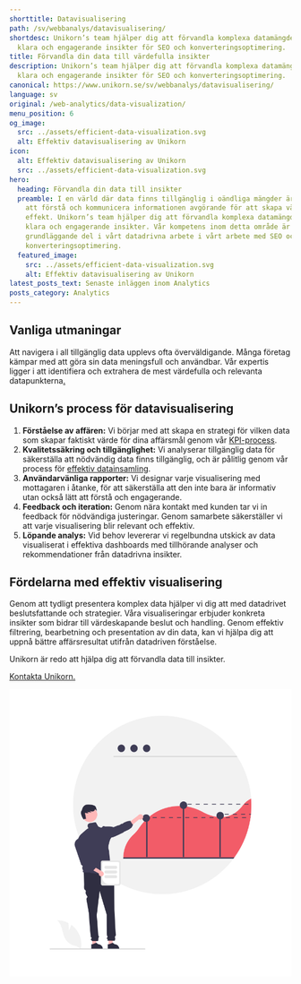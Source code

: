 ```yaml
---
shorttitle: Datavisualisering
path: /sv/webbanalys/datavisualisering/
shortdesc: Unikorn’s team hjälper dig att förvandla komplexa datamängder till
  klara och engagerande insikter för SEO och konverteringsoptimering.
title: Förvandla din data till värdefulla insikter
description: Unikorn’s team hjälper dig att förvandla komplexa datamängder till
  klara och engagerande insikter för SEO och konverteringsoptimering.
canonical: https://www.unikorn.se/sv/webbanalys/datavisualisering/
language: sv
original: /web-analytics/data-visualization/
menu_position: 6
og_image:
  src: ../assets/efficient-data-visualization.svg
  alt: Effektiv datavisualisering av Unikorn
icon:
  alt: Effektiv datavisualisering av Unikorn
  src: ../assets/efficient-data-visualization.svg
hero:
  heading: Förvandla din data till insikter
  preamble: I en värld där data finns tillgänglig i oändliga mängder är förmågan
    att förstå och kommunicera informationen avgörande för att skapa värdefull
    effekt. Unikorn’s team hjälper dig att förvandla komplexa datamängder till
    klara och engagerande insikter. Vår kompetens inom detta område är en
    grundläggande del i vårt datadrivna arbete i vårt arbete med SEO och
    konverteringsoptimering.
  featured_image:
    src: ../assets/efficient-data-visualization.svg
    alt: Effektiv datavisualisering av Unikorn
latest_posts_text: Senaste inläggen inom Analytics
posts_category: Analytics
---
```

## Vanliga utmaningar 

Att navigera i all tillgänglig data upplevs ofta överväldigande. Många företag kämpar med att göra sin data meningsfull och användbar. Vår expertis ligger i att identifiera och extrahera de mest värdefulla och relevanta datapunkterna[.](https://www.unikorn.se/sv/webbanalys/definiera-kpi/) 



## Unikorn’s process för datavisualisering

1. **Förståelse av affären:** Vi börjar med att skapa en strategi för vilken data som skapar faktiskt värde för dina affärsmål genom vår [KPI-process](https://www.unikorn.se/sv/webbanalys/definiera-kpi/).
2. **Kvalitetssäkring och tillgänglighet:** Vi analyserar tillgänglig data för säkerställa att nödvändig data finns tillgänglig, och är pålitlig genom vår process för [effektiv datainsamling](https://www.unikorn.se/sv/webbanalys/datainsamling/).
3. **Användarvänliga rapporter:** Vi designar varje visualisering med mottagaren i åtanke, för att säkerställa att den inte bara är informativ utan också lätt att förstå och engagerande.
4. **Feedback och iteration:** Genom nära kontakt med kunden tar vi in feedback för nödvändiga justeringar. Genom samarbete säkerställer vi att varje visualisering blir relevant och effektiv.
5. **Löpande analys:** Vid behov levererar vi regelbundna utskick av data visualiserat i effektiva dashboards med tillhörande analyser och rekommendationer från datadrivna insikter.



## Fördelarna med effektiv visualisering

Genom att tydligt presentera komplex data hjälper vi dig att med datadrivet beslutsfattande och strategier. Våra visualiseringar erbjuder konkreta insikter som bidrar till värdeskapande beslut och handling. Genom effektiv filtrering, bearbetning och presentation av din data, kan vi hjälpa dig att uppnå bättre affärsresultat utifrån datadriven förståelse.

Unikorn är redo att hjälpa dig att förvandla data till insikter.

[Kontakta Unikorn.](https://www.unikorn.se/sv/kontakt/)



![Effektiv presentation av data av Unikorn](../assets/data-presentation.png "Effektiv presentation av data av Unikorn")